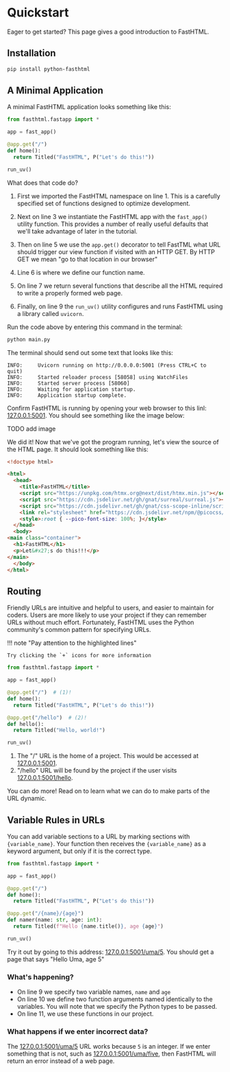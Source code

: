 # Quickstart

Eager to get started? This page gives a good introduction to FastHTML. 

## Installation

```bash
pip install python-fasthtml
```

## A Minimal Application

A minimal FastHTML application looks something like this:

``` python title="main.py" linenums="1"
from fasthtml.fastapp import * 

app = fast_app()

@app.get("/")
def home():
  return Titled("FastHTML", P("Let's do this!"))

run_uv()
```

What does that code do?

1. First we imported the FastHTML namespace on line 1. This is a carefully specified set of functions designed to optimize development. 

2. Next on line 3 we instantiate the FastHTML app with the `fast_app()` utility function. This provides a number of really useful defaults that we'll take advantage of later in the tutorial. 

3. Then on line 5 we use the `app.get()` decorator to tell FastTML what URL should trigger our view function if visited with an HTTP GET. By HTTP GET we mean "go to that location in our browser"

4. Line 6 is where we define our function name.

5. On line 7 we return several functions that describe all the HTML required to write a properly formed web page.

6. Finally, on line 9 the `run_uv()` utility configures and runs FastHTML using a library called `uvicorn`.


Run the code above by entering this command in the terminal:

```bash
python main.py
```

The terminal should send out some text that looks like this:

```
INFO:     Uvicorn running on http://0.0.0.0:5001 (Press CTRL+C to quit)
INFO:     Started reloader process [58058] using WatchFiles
INFO:     Started server process [58060]
INFO:     Waiting for application startup.
INFO:     Application startup complete.
```

Confirm FastHTML is running by opening your web browser to this linl: [127.0.0.1:5001](http://127.0.0.1:5001). You should see something like the image below:

TODO add image

We did it! Now that we've got the program running, let's view the source of the HTML page. It should look something like this:

```html
<!doctype html>

<html>
  <head>
    <title>FastHTML</title>
    <script src="https://unpkg.com/htmx.org@next/dist/htmx.min.js"></script>
    <script src="https://cdn.jsdelivr.net/gh/gnat/surreal/surreal.js"></script>
    <script src="https://cdn.jsdelivr.net/gh/gnat/css-scope-inline/script.js"></script>
    <link rel="stylesheet" href="https://cdn.jsdelivr.net/npm/@picocss/pico@latest/css/pico.min.css">
    <style>:root { --pico-font-size: 100%; }</style>
  </head>
  <body>
<main class="container">
  <h1>FastHTML</h1>
  <p>Let&#x27;s do this!!!</p>
</main>
  </body>
</html>
```

## Routing

Friendly URLs are intuitive and helpful to users, and easier to maintain for coders. Users are more likely to use your project if they can remember URLs without much effort. Fortunately, FastHTML uses the Python community's common pattern for specifying URLs.

!!! note "Pay attention to the highlighted lines"

    Try clicking the `+` icons for more information


``` python title="main.py" hl_lines="5 9"
from fasthtml.fastapp import * 

app = fast_app()

@app.get("/")  # (1)!
def home():
  return Titled("FastHTML", P("Let's do this!"))

@app.get("/hello")  # (2)!
def hello():
  return Titled("Hello, world!")

run_uv()
```

1. The "/" URL is the home of a project. This would be accessed at [127.0.0.1:5001](http://127.0.0.1:5001).
2. "/hello" URL will be found by the project if the user visits [127.0.0.1:5001/hello](http://127.0.0.1:5001/hello).

You can do more! Read on to learn what we can do to make parts of the URL dynamic.

## Variable Rules in URLs

You can add variable sections to a URL by marking sections with `{variable_name}`. Your function then receives the `{variable_name}` as a keyword argument, but only if it is the correct type. 

``` python title="main.py" hl_lines="9-11" linenums="1"
from fasthtml.fastapp import * 

app = fast_app()

@app.get("/")
def home():
  return Titled("FastHTML", P("Let's do this!"))

@app.get("/{name}/{age}")
def namer(name: str, age: int):
  return Titled(f"Hello {name.title()}, age {age}")

run_uv()
```

Try it out by going to this address: [127.0.0.1:5001/uma/5](http://127.0.0.1:5001/uma/5). You should get a page that says "Hello Uma, age 5"

### What's happening?

- On line 9 we specify two variable names, `name` and `age`
- On line 10 we define two function arguments named identically to the variables. You will note that we specify the Python types to be passed. 
- On line 11, we use these functions in our project.

### What happens if we enter incorrect data?

The [127.0.0.1:5001/uma/5](http://127.0.0.1:5001/uma/5) URL works because `5` is an integer. If we enter something that is not, such as [127.0.0.1:5001/uma/five](http://127.0.0.1:5001/uma/five), then FastHTML will return an error instead of a web page.
